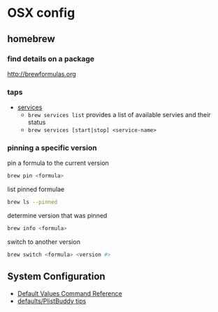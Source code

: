# OSX config

## homebrew

### find details on a package

<http://brewformulas.org>

### taps

* [services](https://github.com/Homebrew/homebrew-services)
  * `brew services list` provides a list of available servies and their status
  * `brew services [start|stop] <service-name>`

### pinning a specific version

pin a formula to the current version

```sh
brew pin <formula>
```

list pinned formulae

```sh
brew ls --pinned
```

determine version that was pinned

```sh
brew info <formula>
```

switch to another version

```sh
brew switch <formula> <version #>
```

## System Configuration

* [Default Values Command Reference](https://github.com/kevinSuttle/macOS-Defaults/blob/master/REFERENCE.md)
* [defaults/PlistBuddy tips](https://github.com/mathiasbynens/dotfiles/issues/5#issuecomment-4117712)
